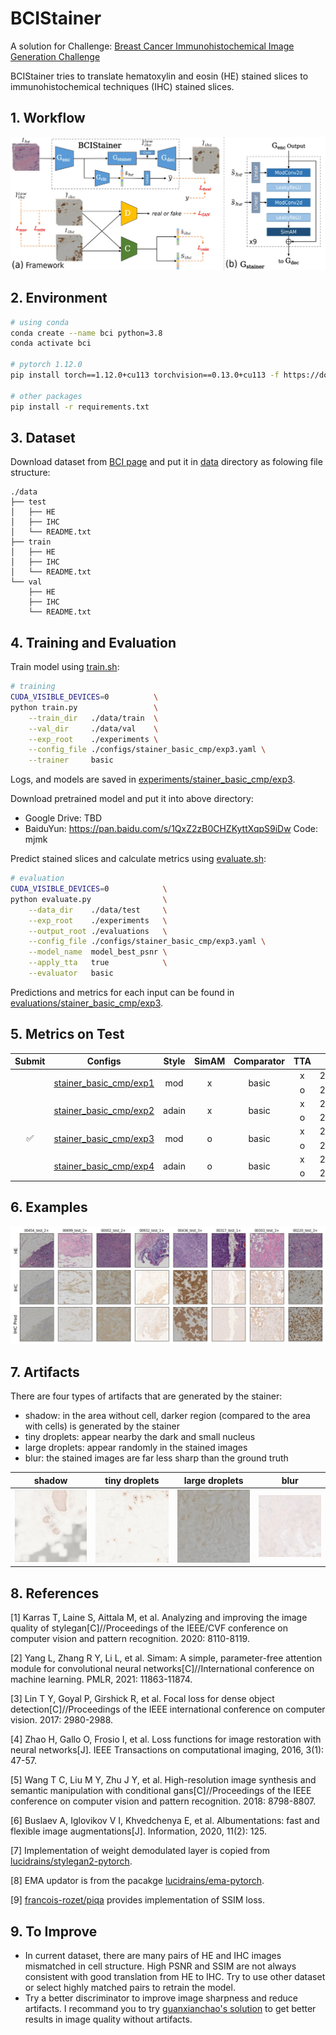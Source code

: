 # BCIStainer

A solution for Challenge: [Breast Cancer Immunohistochemical Image Generation Challenge](https://bci.grand-challenge.org/)

BCIStainer tries to translate hematoxylin and eosin (HE) stained slices to immunohistochemical techniques (IHC) stained slices.

## 1. Workflow

<img src="./assets/workflow_1662x3930.jpg" width=800 />

## 2. Environment

```bash
# using conda
conda create --name bci python=3.8
conda activate bci

# pytorch 1.12.0
pip install torch==1.12.0+cu113 torchvision==0.13.0+cu113 -f https://download.pytorch.org/whl/torch_stable.html

# other packages
pip install -r requirements.txt
```

## 3. Dataset

Download dataset from [BCI page](https://bupt-ai-cz.github.io/BCI/) and put it in [data](./data) directory as folowing file structure:

```
./data
├── test
│   ├── HE
│   ├── IHC
│   └── README.txt
├── train
│   ├── HE
│   ├── IHC
│   └── README.txt
└── val
    ├── HE
    ├── IHC
    └── README.txt
```

## 4. Training and Evaluation

Train model using [train.sh](./scripts/train.sh):

```bash
# training
CUDA_VISIBLE_DEVICES=0          \
python train.py                 \
    --train_dir   ./data/train  \
    --val_dir     ./data/val    \
    --exp_root    ./experiments \
    --config_file ./configs/stainer_basic_cmp/exp3.yaml \
    --trainer     basic
```

Logs, and models are saved in [experiments/stainer_basic_cmp/exp3](./experiments/stainer_basic_cmp/exp3).

Download pretrained model and put it into above directory:

- Google Drive: TBD
- BaiduYun: https://pan.baidu.com/s/1QxZ2zB0CHZKyttXqpS9iDw  Code: mjmk

Predict stained slices and calculate metrics using [evaluate.sh](./scripts/evaluate.sh):

```bash
# evaluation
CUDA_VISIBLE_DEVICES=0            \
python evaluate.py                \
    --data_dir    ./data/test     \
    --exp_root    ./experiments   \
    --output_root ./evaluations   \
    --config_file ./configs/stainer_basic_cmp/exp3.yaml \
    --model_name  model_best_psnr \
    --apply_tta   true            \
    --evaluator   basic
```

Predictions and metrics for each input can be found in [evaluations/stainer_basic_cmp/exp3](./evaluations/stainer_basic_cmp/exp3).

## 5. Metrics on Test

<table style="text-align:center">
    <thead>
        <tr>
            <th>Submit</th>
            <th>Configs</th>
            <th>Style</th>
            <th>SimAM</th>
            <th>Comparator</th>
            <th>TTA</th>
            <th>PSNR</th>
            <th>SSIM</th>
        </tr>
    </thead>
    <tbody>
        <tr>
            <td rowspan="2"></td>
            <td rowspan="2"><a href="./configs/stainer_basic_cmp/exp1.yaml">stainer_basic_cmp/exp1</a></td>
            <td rowspan="2">mod</td>
            <td rowspan="2">x</td>
            <td rowspan="2">basic</td>
            <td>x</td>
            <td>22.3711</td>
            <td>0.5293</td>
        </tr>
        <tr>
            <td>o</td>
            <td>22.7570</td>
            <td>0.5743</td>
        </tr>
        <tr>
            <td rowspan="2"></td>
            <td rowspan="2"><a href="./configs/stainer_basic_cmp/exp2.yaml">stainer_basic_cmp/exp2</a></td>
            <td rowspan="2">adain</td>
            <td rowspan="2">x</td>
            <td rowspan="2">basic</td>
            <td>x</td>
            <td>22.8123</td>
            <td>0.5273</td>
        </tr>
        <tr>
            <td>o</td>
            <td>23.3942</td>
            <td>0.5833</td>
        </tr>
        <tr>
            <td rowspan="2">&#9989;</td>
            <td rowspan="2"><a href="./configs/stainer_basic_cmp/exp3.yaml">stainer_basic_cmp/exp3</a></td>
            <td rowspan="2">mod</td>
            <td rowspan="2">o</td>
            <td rowspan="2">basic</td>
            <td>x</td>
            <td>22.5357</td>
            <td>0.5175</td>
        </tr>
        <tr>
            <td>o</td>
            <td>22.9293</td>
            <td>0.5585</td>
        </tr>
        <tr>
            <td rowspan="2"></td>
            <td rowspan="2"><a href="./configs/stainer_basic_cmp/exp4.yaml">stainer_basic_cmp/exp4</a></td>
            <td rowspan="2">adain</td>
            <td rowspan="2">o</td>
            <td rowspan="2">basic</td>
            <td>x</td>
            <td>22.5447</td>
            <td>0.5316</td>
        </tr>
        <tr>
            <td>o</td>
            <td>22.9809</td>
            <td>0.5697</td>
        </tr>
    </tbody>
</table>

## 6. Examples

![](./assets/examples1.jpeg)

## 7. Artifacts

There are four types of artifacts that are generated by the stainer:

- shadow: in the area without cell, darker region (compared to the area with cells) is generated by the stainer
- tiny droplets: appear nearby the dark and small nucleus
- large droplets: appear randomly in the stained images
- blur: the stained images are far less sharp than the ground truth

|                        shadow                         |                        tiny droplets                         |                        large droplets                        |                        blur                         |
| :---------------------------------------------------: | :----------------------------------------------------------: | :----------------------------------------------------------: | :-------------------------------------------------: |
| <img src="./assets/artifacts/shadow.png" width=200 /> | <img src="./assets/artifacts/small_droplets.png" width=200 /> | <img src="./assets/artifacts/large_droplets.png" width=200 /> | <img src="./assets/artifacts/blur.png" width=200 /> |

## 8. References

[1] Karras T, Laine S, Aittala M, et al. Analyzing and improving the image quality of stylegan[C]//Proceedings of the IEEE/CVF conference on computer vision and pattern recognition. 2020: 8110-8119.

[2] Yang L, Zhang R Y, Li L, et al. Simam: A simple, parameter-free attention module for convolutional neural networks[C]//International conference on machine learning. PMLR, 2021: 11863-11874.

[3] Lin T Y, Goyal P, Girshick R, et al. Focal loss for dense object detection[C]//Proceedings of the IEEE international conference on computer vision. 2017: 2980-2988.

[4] Zhao H, Gallo O, Frosio I, et al. Loss functions for image restoration with neural networks[J]. IEEE Transactions on computational imaging, 2016, 3(1): 47-57.

[5] Wang T C, Liu M Y, Zhu J Y, et al. High-resolution image synthesis and semantic manipulation with conditional gans[C]//Proceedings of the IEEE conference on computer vision and pattern recognition. 2018: 8798-8807.

[6] Buslaev A, Iglovikov V I, Khvedchenya E, et al. Albumentations: fast and flexible image augmentations[J]. Information, 2020, 11(2): 125.

[7] Implementation of weight demodulated layer is copied from [lucidrains/stylegan2-pytorch](https://github.com/lucidrains/stylegan2-pytorch).

[8] EMA updator is from the pacakge [lucidrains/ema-pytorch](https://github.com/lucidrains/ema-pytorch).

[9] [francois-rozet/piqa](https://github.com/francois-rozet/piqa) provides implementation of SSIM loss.

## 9. To Improve

- In current dataset, there are many pairs of HE and IHC images mismatched in cell structure. High PSNR and SSIM are not always consistent with good  translation from HE to IHC. Try to use other dataset or select highly matched pairs to retrain the model.
- Try a better discriminator to improve image sharpness and reduce artifacts. I recommand you to try [guanxianchao's solution](https://bci.grand-challenge.org/challenge-final-ranking/) to get better results in image quality without artifacts.
